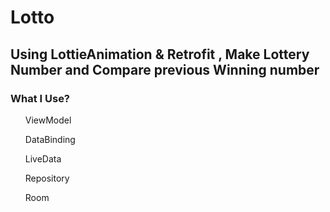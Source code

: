# Lotto

## Using LottieAnimation &amp; Retrofit , Make Lottery Number and Compare previous Winning number 

### What I Use?
<ol>ViewModel</ol>
<ol>DataBinding</ol>
<ol>LiveData</ol>
<ol>Repository</ol>
<ol>Room</ol>

